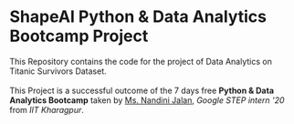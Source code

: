 # ShapeAI Python & Data Analytics Bootcamp Project
This Repository contains the code for the project of Data Analytics on Titanic Survivors Dataset.<br>
<br>This Project is a successful outcome of the 7 days free <b>Python & Data Analytics Bootcamp</b> taken by 
  <ins>Ms. Nandini Jalan</ins>, <i>Google STEP intern '20</i> from <i>IIT Kharagpur</i>.
